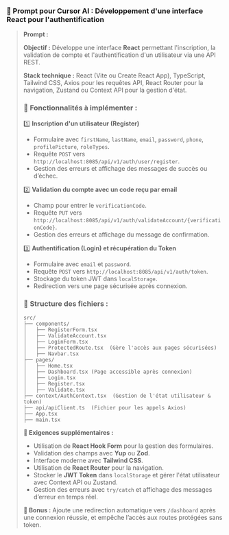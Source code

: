### **🚀 Prompt pour Cursor AI : Développement d'une interface React pour l'authentification**  

> **Prompt :**
>  
> **Objectif :** Développe une interface **React** permettant l'inscription, la validation de compte et l'authentification d'un utilisateur via une API REST.  
>  
> **Stack technique :** React (Vite ou Create React App), TypeScript, Tailwind CSS, Axios pour les requêtes API, React Router pour la navigation, Zustand ou Context API pour la gestion d'état.  
>  
> ### **📌 Fonctionnalités à implémenter :**
> 1️⃣ **Inscription d'un utilisateur (Register)**  
>   - Formulaire avec `firstName`, `lastName`, `email`, `password`, `phone`, `profilePicture`, `roleTypes`.  
>   - Requête `POST` vers `http://localhost:8085/api/v1/auth/user/register`.  
>   - Gestion des erreurs et affichage des messages de succès ou d’échec.  
>  
> 2️⃣ **Validation du compte avec un code reçu par email**  
>   - Champ pour entrer le `verificationCode`.  
>   - Requête `PUT` vers `http://localhost:8085/api/v1/auth/validateAccount/{verificationCode}`.  
>   - Gestion des erreurs et affichage du message de confirmation.  
>  
> 3️⃣ **Authentification (Login) et récupération du Token**  
>   - Formulaire avec `email` et `password`.  
>   - Requête `POST` vers `http://localhost:8085/api/v1/auth/token`.  
>   - Stockage du token JWT dans `localStorage`.  
>   - Redirection vers une page sécurisée après connexion.  
>  
> ### **📌 Structure des fichiers :**
> ```
> src/
> ├── components/
> │   ├── RegisterForm.tsx
> │   ├── ValidateAccount.tsx
> │   ├── LoginForm.tsx
> │   ├── ProtectedRoute.tsx  (Gère l'accès aux pages sécurisées)
> │   ├── Navbar.tsx
> ├── pages/
> │   ├── Home.tsx
> │   ├── Dashboard.tsx (Page accessible après connexion)
> │   ├── Login.tsx
> │   ├── Register.tsx
> │   ├── Validate.tsx
> ├── context/AuthContext.tsx  (Gestion de l'état utilisateur & token)
> ├── api/apiClient.ts  (Fichier pour les appels Axios)
> ├── App.tsx
> ├── main.tsx
> ```
>  
> **📌 Exigences supplémentaires :**
> - Utilisation de **React Hook Form** pour la gestion des formulaires.  
> - Validation des champs avec **Yup** ou **Zod**.  
> - Interface moderne avec **Tailwind CSS**.  
> - Utilisation de **React Router** pour la navigation.  
> - Stocker le **JWT Token** dans `localStorage` et gérer l'état utilisateur avec Context API ou Zustand.  
> - Gestion des erreurs avec `try/catch` et affichage des messages d’erreur en temps réel.  
>  
> **📌 Bonus :** Ajoute une redirection automatique vers `/dashboard` après une connexion réussie, et empêche l’accès aux routes protégées sans token.  


